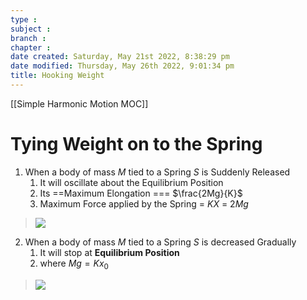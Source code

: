```yaml
---
type : 
subject : 
branch :
chapter :
date created: Saturday, May 21st 2022, 8:38:29 pm
date modified: Thursday, May 26th 2022, 9:01:34 pm
title: Hooking Weight
---
```

[[Simple Harmonic Motion MOC]]

# Tying Weight on to the Spring

1. When a body of mass $M$ tied to a Spring $S$ is Suddenly Released
	1. It will oscillate about the Equilibrium Position
	2. Its ==Maximum Elongation === $\frac{2Mg}{K}$
	3. Maximum Force applied by the Spring = $KX$  = $2Mg$
> ![](https://i.imgur.com/pwipwpF.png)

2. When a body of mass $M$ tied to a Spring $S$ is decreased Gradually
	1. It will stop at __Equilibrium Position__
	2. where $Mg = Kx_0$
> ![](https://i.imgur.com/TNi9DqZ.png)
